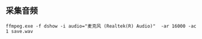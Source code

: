 ## 采集音频

```shell
ffmpeg.exe -f dshow -i audio="麦克风 (Realtek(R) Audio)"  -ar 16000 -ac 1 save.wav
```

